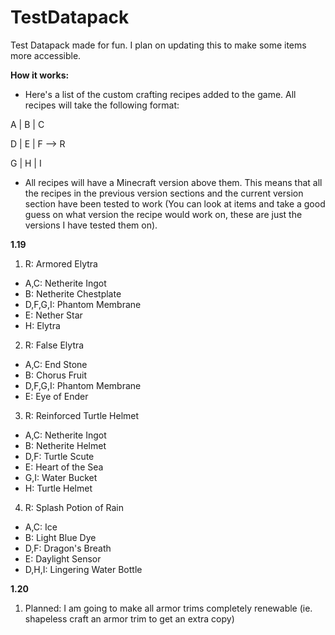 # TestDatapack
Test Datapack made for fun. I plan on updating this to make some items more accessible. 

**How it works:**
- Here's a list of the custom crafting recipes added to the game. All recipes will take the following format:

A | B | C 

D | E | F  --> R 

G | H | I

- All recipes will have a Minecraft version above them. This means that all the recipes in the previous version sections and the current version section have been tested to work (You can look at items and take a good guess on what version the recipe would work on, these are just the versions I have tested them on). 

**1.19**

1) R: Armored Elytra
 - A,C: Netherite Ingot
 - B: Netherite Chestplate
 - D,F,G,I: Phantom Membrane
 - E: Nether Star
 - H: Elytra

2) R: False Elytra
 - A,C: End Stone
 - B: Chorus Fruit
 - D,F,G,I: Phantom Membrane
 - E: Eye of Ender
 
 3) R: Reinforced Turtle Helmet
 - A,C: Netherite Ingot
 - B: Netherite Helmet
 - D,F: Turtle Scute
 - E: Heart of the Sea
 - G,I: Water Bucket
 - H: Turtle Helmet

 4) R: Splash Potion of Rain
 - A,C: Ice
 - B: Light Blue Dye
 - D,F: Dragon's Breath
 - E: Daylight Sensor
 - D,H,I: Lingering Water Bottle


**1.20**
1) Planned: I am going to make all armor trims completely renewable (ie. shapeless craft an armor trim to get an extra copy)
